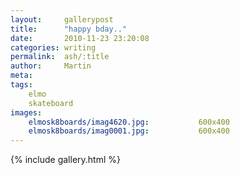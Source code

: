 ```yaml
---
layout:     gallerypost
title:      "happy bday.."
date:       2010-11-23 23:20:08
categories: writing
permalink:  ash/:title
author:     Martin
meta:
tags:
    elmo
    skateboard
images:
    elmosk8boards/imag4620.jpg:           600x400
    elmosk8boards/imag0001.jpg:           600x400
---
```


{% include gallery.html %}
